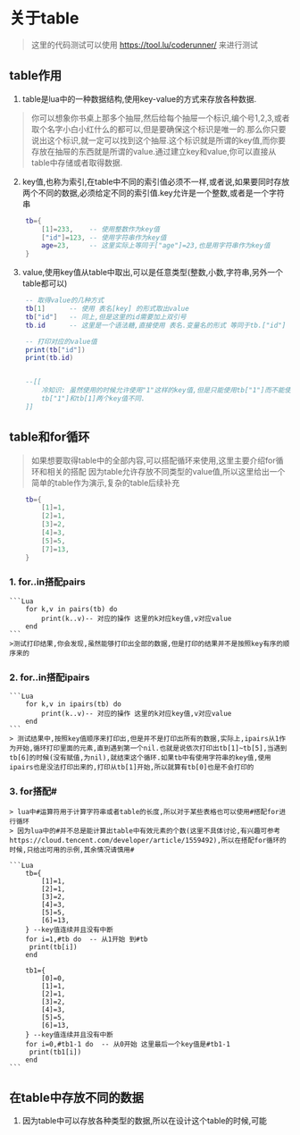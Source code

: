 # 关于table
> 这里的代码测试可以使用 https://tool.lu/coderunner/ 来进行测试
## table作用
1. table是lua中的一种数据结构,使用key-value的方式来存放各种数据.
> 你可以想象你书桌上那多个抽屉,然后给每个抽屉一个标识,编个号1,2,3,或者取个名字小白小红什么的都可以,但是要确保这个标识是唯一的.那么你只要说出这个标识,就一定可以找到这个抽屉.这个标识就是所谓的key值,而你要存放在抽屉的东西就是所谓的value.通过建立key和value,你可以直接从table中存储或者取得数据.
2. key值,也称为索引,在table中不同的索引值必须不一样,或者说,如果要同时存放两个不同的数据,必须给定不同的索引值.key允许是一个整数,或者是一个字符串
```Lua
    tb={
        [1]=233,    -- 使用整数作为key值
        ["id"]=123, -- 使用字符串作为key值
        age=23,     -- 这里实际上等同于["age"]=23,也是用字符串作为key值
    }
```
3. value,使用key值从table中取出,可以是任意类型(整数,小数,字符串,另外一个table都可以)
```Lua
    -- 取得value的几种方式
    tb[1]      -- 使用 表名[key] 的形式取出value
    tb["id"]   -- 同上,但是这里的id需要加上双引号
    tb.id      -- 这里是一个语法糖,直接使用 表名.变量名的形式 等同于tb.["id"]

    -- 打印对应的value值
    print(tb["id"])
    print(tb.id)


    --[[
        冷知识: 虽然使用的时候允许使用"1"这样的key值,但是只能使用tb["1"]而不能使用tb.1这种形式.
        tb["1"]和tb[1]两个key值不同.
    ]]
```
## table和for循环
> 如果想要取得table中的全部内容,可以搭配循环来使用,这里主要介绍for循环和相关的搭配
> 因为table允许存放不同类型的value值,所以这里给出一个简单的table作为演示,复杂的table后续补充
```Lua
    tb={
        [1]=1,
        [2]=1,
        [3]=2,
        [4]=3,
        [5]=5,
        [7]=13,
    }
```
### 1. for..in搭配pairs
    ```Lua
        for k,v in pairs(tb) do
            print(k..v)-- 对应的操作 这里的k对应key值,v对应value
        end
    ```
    >测试打印结果,你会发现,虽然能够打印出全部的数据,但是打印的结果并不是按照key有序的顺序来的
### 2. for..in搭配ipairs
    ```Lua
        for k,v in ipairs(tb) do
            print(k..v)-- 对应的操作 这里的k对应key值,v对应value
        end 
    ```
    > 测试结果中,按照key值顺序来打印出,但是并不是打印出所有的数据,实际上,ipairs从1作为开始,循环打印里面的元素,直到遇到第一个nil.也就是说依次打印出tb[1]~tb[5],当遇到tb[6]的时候(没有赋值,为nil),就结束这个循环.如果tb中有使用字符串的key值,使用ipairs也是没法打印出来的,打印从tb[1]开始,所以就算有tb[0]也是不会打印的
### 3. for搭配#
    > lua中#运算符用于计算字符串或者table的长度,所以对于某些表格也可以使用#搭配for进行循环
    > 因为lua中的#并不总是能计算出table中有效元素的个数(这里不具体讨论,有兴趣可参考https://cloud.tencent.com/developer/article/1559492),所以在搭配for循环的时候,只给出可用的示例,其余情况请慎用#

    ```Lua
        tb={
            [1]=1,
            [2]=1,
            [3]=2,
            [4]=3,
            [5]=5,
            [6]=13,
        } --key值连续并且没有中断
        for i=1,#tb do  -- 从1开始 到#tb
         print(tb[i])
        end

        tb1={
            [0]=0,
            [1]=1,
            [2]=1,
            [3]=2,
            [4]=3,
            [5]=5,
            [6]=13,
        } --key值连续并且没有中断
        for i=0,#tb1-1 do  -- 从0开始 这里最后一个key值是#tb1-1
         print(tb1[i])
        end
    ```
## 在table中存放不同的数据
1. 因为table中可以存放各种类型的数据,所以在设计这个table的时候,可能